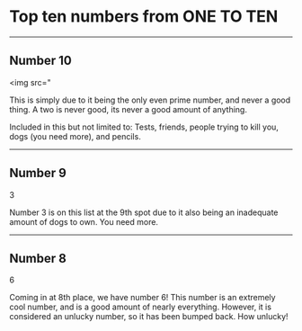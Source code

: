# Top ten numbers from ONE TO TEN
<hr>

## Number 10 <br>
<img src="

This is simply due to it being the only even prime number, and never a good thing. A two is never good, its never a good amount of anything.

Included in this but not limited to: Tests, friends, people trying to kill you, dogs (you need more), and pencils.
<hr>

## Number 9
3

Number 3 is on this list at the 9th spot due to it also being an inadequate amount of dogs to own. You need more.
<hr>

## Number 8
6

Coming in at 8th place, we have number 6! This number is an extremely cool number, and is a good amount of nearly everything. However, it is considered an unlucky number, so it has been bumped back. How unlucky!
